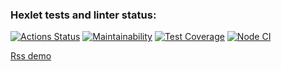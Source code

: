 ### Hexlet tests and linter status:
[![Actions Status](https://github.com/Alatr/frontend-project-lvl3/workflows/hexlet-check/badge.svg)](https://github.com/Alatr/frontend-project-lvl3/actions)
[![Maintainability](https://api.codeclimate.com/v1/badges/919e8c33c328ea5c098e/maintainability)](https://codeclimate.com/github/Alatr/frontend-project-lvl3/maintainability)
[![Test Coverage](https://api.codeclimate.com/v1/badges/919e8c33c328ea5c098e/test_coverage)](https://codeclimate.com/github/Alatr/frontend-project-lvl3/test_coverage)
[![Node CI](https://github.com/Alatr/frontend-project-lvl3/actions/workflows/nodejs.yml/badge.svg)](https://github.com/Alatr/frontend-project-lvl3/actions/workflows/nodejs.yml)


[Rss demo](https://frontend-project-lvl3-alatr.vercel.app/)